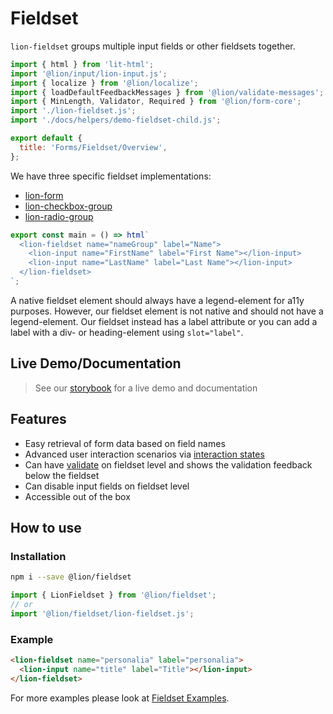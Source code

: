# Fieldset

`lion-fieldset` groups multiple input fields or other fieldsets together.

```js script
import { html } from 'lit-html';
import '@lion/input/lion-input.js';
import { localize } from '@lion/localize';
import { loadDefaultFeedbackMessages } from '@lion/validate-messages';
import { MinLength, Validator, Required } from '@lion/form-core';
import './lion-fieldset.js';
import './docs/helpers/demo-fieldset-child.js';

export default {
  title: 'Forms/Fieldset/Overview',
};
```

We have three specific fieldset implementations:

- [lion-form](?path=/docs/forms-form-overview--page)
- [lion-checkbox-group](?path=/docs/forms-checkbox-group--default-story)
- [lion-radio-group](?path=/docs/forms-radio-group--default-story)

```js story
export const main = () => html`
  <lion-fieldset name="nameGroup" label="Name">
    <lion-input name="FirstName" label="First Name"></lion-input>
    <lion-input name="LastName" label="Last Name"></lion-input>
  </lion-fieldset>
`;
```

A native fieldset element should always have a legend-element for a11y purposes.
However, our fieldset element is not native and should not have a legend-element.
Our fieldset instead has a label attribute or you can add a label with a div- or heading-element using `slot="label"`.

## Live Demo/Documentation

> See our [storybook](http://lion-web-components.netlify.com/?path=/docs/forms-fieldset-overview--page) for a live demo and documentation

## Features

- Easy retrieval of form data based on field names
- Advanced user interaction scenarios via [interaction states](?path=/docs/forms-system-interaction-states--interaction-states)
- Can have [validate](?path=/docs/forms-validation-overview--page) on fieldset level and shows the validation feedback below the fieldset
- Can disable input fields on fieldset level
- Accessible out of the box

## How to use

### Installation

```bash
npm i --save @lion/fieldset
```

```js
import { LionFieldset } from '@lion/fieldset';
// or
import '@lion/fieldset/lion-fieldset.js';
```

### Example

```html
<lion-fieldset name="personalia" label="personalia">
  <lion-input name="title" label="Title"></lion-input>
</lion-fieldset>
```

For more examples please look at [Fieldset Examples](?path=/docs/forms-fieldset-examples--default-story).
